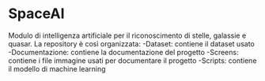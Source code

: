 # SpaceAI
Modulo di intelligenza artificiale per il riconoscimento di stelle, galassie e quasar.
La repository è così organizzata:
-Dataset: contiene il dataset usato
-Documentazione: contiene la documentazione del progetto
-Screens: contiene i file immagine usati per documentare il progetto
-Scripts: contiene il modello di machine learning
